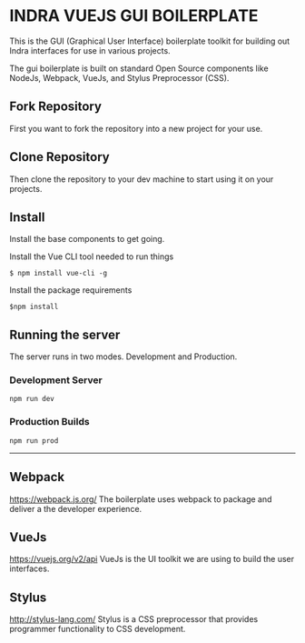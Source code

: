 # INDRA VUEJS GUI BOILERPLATE
This is the GUI (Graphical User Interface) boilerplate toolkit for building out Indra interfaces for use in various projects.

The gui boilerplate is built on standard Open Source components like NodeJs, Webpack, VueJs, and Stylus Preprocessor (CSS).

## Fork Repository
First you want to fork the repository into a new project for your use.

## Clone Repository
Then clone the repository to your dev machine to start using it on your projects.

## Install
Install the base components to get going.

Install the Vue CLI tool needed to run things
```
$ npm install vue-cli -g
```

Install the package requirements
```
$npm install
````

## Running the server
The server runs in two modes.  Development and Production.

### Development Server
`npm run dev`

### Production Builds
`npm run prod`

-------

## Webpack
https://webpack.js.org/
The boilerplate uses webpack to package and deliver a the developer experience.

## VueJs
https://vuejs.org/v2/api
VueJs is the UI toolkit we are using to build the user interfaces.

## Stylus
http://stylus-lang.com/
Stylus is a CSS preprocessor that provides programmer functionality to CSS development.
